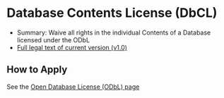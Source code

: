 # Database Contents License (DbCL)
* Summary: Waive all rights in the individual Contents of a Database licensed under the ODbL
* [Full legal text of current version (v1.0)](https://opendatacommons.org/licenses/dbcl/1.0/)

## How to Apply
See the [Open Database License (ODbL) page](https://opendatacommons.org/licenses/odbl/)

